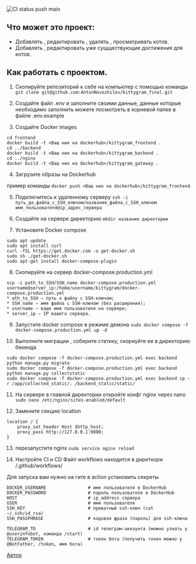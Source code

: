 ![CI status push main](https://github.com/AntonNovozhilov/kittygram_final/actions/workflows/main.yml/badge.svg?branch=main&event=push)

## Что может это проект:
- Добавлять , редактировать , удалять , просматривать котов.
- Добавлять , редактировать уже сущществующие достижения для котов.

## Как работать с проектом.
1. Скопируйте репозиторий к себе на компьютер с помощью команды 
`git clone git@github.com:AntonNovozhilov/kittygram_final.git`

2. Создайте файл .env и заполните своими данные, данные которые необходимо заполнить можете посмотреть в корневой папке в файле .env.example

3. Создайте Docker images

```
cd frontend
docker build -t <Ваш ник на dockerhub>/kittygram_frontend .
cd ../backend
docker build -t <Ваш ник на dockerhub>/kittygram_backend .
cd ../nginx
docker build -t <Ваш ник на dockerhub>/kittygram_gateway .
```

4. Загрузите образы на Dockerhub

пример команды 
`docker push <Ваш ник на dockerhub>/kittygram_frontend`

5. Подключитесь к удаленному серверу 
`ssh -i путь_до_файла_с_SSH_ключом/название_файла_с_SSH_ключом имя_пользователя@ip_адрес_сервера`

6. Создайте на сервере директорию 
`mkdir название директории`

7. Установите Docker compose 
```
sudo apt update
sudo apt install curl
curl -fSL https://get.docker.com -o get-docker.sh
sudo sh ./get-docker.sh
sudo apt-get install docker-compose-plugin
```

8. Скопируйте на сервер docker-compose.production.yml

```
scp -i path_to_SSH/SSH_name docker-compose.production.yml username@server_ip:/home/username/kittygram/docker-compose.production.yml
* ath_to_SSH — путь к файлу с SSH-ключом;
* SSH_name — имя файла с SSH-ключом (без расширения);
* username — ваше имя пользователя на сервере;
* server_ip — IP вашего сервера.
```

9. Запустите docker compose в режиме демона
`sudo docker compose -f docker-compose.production.yml up -d`

10. Выполните миграции , соберите статику, скориуйте ее в директорию бекенда
```
sudo docker compose -f docker-compose.production.yml exec backend python manage.py migrate
sudo docker compose -f docker-compose.production.yml exec backend python manage.py collectstatic
sudo docker compose -f docker-compose.production.yml exec backend cp -r /app/collected_static/. /backend_static/static/
```

11. На сервере в главной директории откройте конфг nginx через nano
`sudo nano /etc/nginx/sites-enabled/default`

12. Замените секцию location 

```
location / {
    proxy_set_header Host $http_host;
    proxy_pass http://127.0.0.1:9000;
}
```

13. перезапустите nginx 
`sudo service nginx reload`

14. Настройте CI и CD 
Файл workflows находится в диреткори /.github/workflows/

Для запуска вам нужно на гите в action установить секреты 
```
DOCKER_USERNAME                # имя пользователя в DockerHub
DOCKER_PASSWORD                # пароль пользователя в DockerHub
HOST                           # ip_address сервера
USER                           # имя пользователя
SSH_KEY                        # приватный ssh-ключ (cat ~/.ssh/id_rsa)
SSH_PASSPHRASE                 # кодовая фраза (пароль) для ssh-ключа

TELEGRAM_TO                    # id телеграм-аккаунта (можно узнать у @userinfobot, команда /start)
TELEGRAM_TOKEN                 # токен бота (получить токен можно у @BotFather, /token, имя бота)
```

[Автор](https://github.com/AntonNovozhilov)
